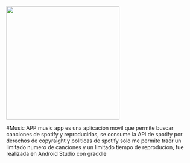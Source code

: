 <img src="https://github.com/THE-FABI7/Music_app/assets/80603614/9cb72ed5-3ced-4eb8-ace1-474def512426" width="300">

#Music APP
music app es una aplicacion movil que permite buscar canciones de spotify y reproducirlas, se consume la API de spotify 
por derechos de copyraight y politicas de spotify solo me permite traer un limitado numero de canciones y un limitado 
tiempo de reproducion, fue realizada en Android Studio con graddle

